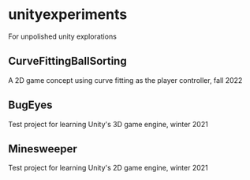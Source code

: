 # unityexperiments
For unpolished unity explorations

## CurveFittingBallSorting
A 2D game concept using curve fitting as the player controller, fall 2022

## BugEyes
Test project for learning Unity's 3D game engine, winter 2021

## Minesweeper
Test project for learning Unity's 2D game engine, winter 2021
